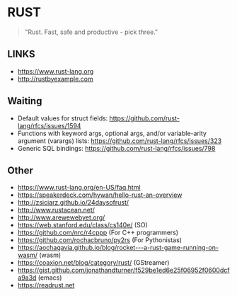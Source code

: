RUST
====

> "Rust. Fast, safe and productive - pick three."


LINKS
-----

* https://www.rust-lang.org
* http://rustbyexample.com


Waiting
------

* Default values for struct fields: https://github.com/rust-lang/rfcs/issues/1594
* Functions with keyword args, optional args, and/or variable-arity argument (varargs) lists: https://github.com/rust-lang/rfcs/issues/323
* Generic SQL bindings: https://github.com/rust-lang/rfcs/issues/798


Other
-------

* https://www.rust-lang.org/en-US/faq.html
* https://speakerdeck.com/hywan/hello-rust-an-overview
* http://zsiciarz.github.io/24daysofrust/
* http://www.rustacean.net/
* http://www.arewewebyet.org/
* https://web.stanford.edu/class/cs140e/ (SO)
* https://github.com/nrc/r4cppp (For C++ programmers)
* https://github.com/rochacbruno/py2rs (For Pythonistas)
* https://aochagavia.github.io/blog/rocket---a-rust-game-running-on-wasm/ (wasm)
* https://coaxion.net/blog/category/rust/ (GStreamer)
* https://gist.github.com/jonathandturner/f529be1ed6e25f06952f0600dcfa9a3d (emacs)
* https://readrust.net

